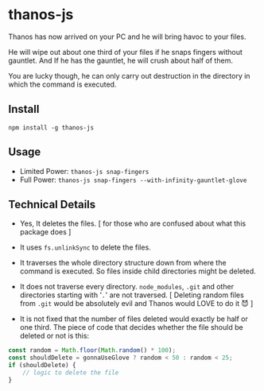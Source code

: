 # thanos-js

Thanos has now arrived on your PC and he will bring havoc to your files.

He will wipe out about one third of your files if he snaps fingers without gauntlet.
And If he has the gauntlet, he will crush about half of them.

You are lucky though, he can only carry out destruction in the directory in which the command is executed.

## Install

`npm install -g thanos-js`

## Usage

-   Limited Power: `thanos-js snap-fingers`
-   Full Power: `thanos-js snap-fingers --with-infinity-gauntlet-glove`

## Technical Details

-   Yes, It deletes the files. [ for those who are confused about what this package does ]

-   It uses `fs.unlinkSync` to delete the files.

-   It traverses the whole directory structure down from where the command is executed. So files inside child directories might be deleted.

-   It does not traverse every directory. `node_modules`, `.git` and other directories starting with '`.`' are not traversed. [ Deleting random files from `.git` would be absolutely evil and Thanos would LOVE to do it 😈 ]
-   It is not fixed that the number of files deleted would exactly be half or one third. The piece of code that decides whether the file should be deleted or not is this:

```js
const random = Math.floor(Math.random() * 100);
const shouldDelete = gonnaUseGlove ? random < 50 : random < 25;
if (shouldDelete) {
	// logic to delete the file
}
```
